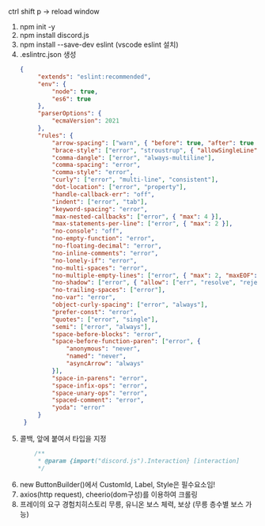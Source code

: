 ctrl shift p -> reload window

1. npm init -y
2. npm install discord.js
3. npm install --save-dev eslint (vscode eslint 설치)
4. .eslintrc.json 생성
   ```json
   {
		"extends": "eslint:recommended",
		"env": {
			"node": true,
			"es6": true
		},
		"parserOptions": {
			"ecmaVersion": 2021
		},
		"rules": {
			"arrow-spacing": ["warn", { "before": true, "after": true }],
			"brace-style": ["error", "stroustrup", { "allowSingleLine": true }],
			"comma-dangle": ["error", "always-multiline"],
			"comma-spacing": "error",
			"comma-style": "error",
			"curly": ["error", "multi-line", "consistent"],
			"dot-location": ["error", "property"],
			"handle-callback-err": "off",
			"indent": ["error", "tab"],
			"keyword-spacing": "error",
			"max-nested-callbacks": ["error", { "max": 4 }],
			"max-statements-per-line": ["error", { "max": 2 }],
			"no-console": "off",
			"no-empty-function": "error",
			"no-floating-decimal": "error",
			"no-inline-comments": "error",
			"no-lonely-if": "error",
			"no-multi-spaces": "error",
			"no-multiple-empty-lines": ["error", { "max": 2, "maxEOF": 1, "maxBOF": 0 }],
			"no-shadow": ["error", { "allow": ["err", "resolve", "reject"] }],
			"no-trailing-spaces": ["error"],
			"no-var": "error",
			"object-curly-spacing": ["error", "always"],
			"prefer-const": "error",
			"quotes": ["error", "single"],
			"semi": ["error", "always"],
			"space-before-blocks": "error",
			"space-before-function-paren": ["error", {
				"anonymous": "never",
				"named": "never",
				"asyncArrow": "always"
			}],
			"space-in-parens": "error",
			"space-infix-ops": "error",
			"space-unary-ops": "error",
			"spaced-comment": "error",
			"yoda": "error"
		}
	}
	```
5. 콜백, 앞에 붙여서 타입을 지정
	```javascript
		/**
		 * @param {import("discord.js").Interaction} [interaction]
		 */
	```
6. new ButtonBuilder()에서 CustomId, Label, Style은 필수요소임!
7. axios(http request), cheerio(dom구성)를 이용하여 크롤링
8. 프레이의 요구
	경험치히스토리
	무릉, 유니온
	보스 체력, 보상 (무릉 층수별 보스 가능)

